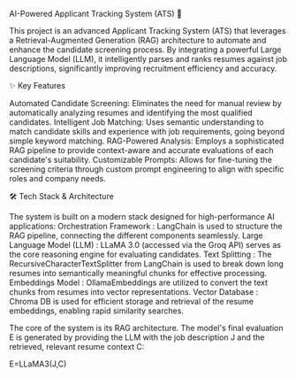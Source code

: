 AI-Powered Applicant Tracking System (ATS) 🤖

This project is an advanced Applicant Tracking System (ATS) that leverages a Retrieval-Augmented Generation (RAG) architecture to automate and enhance the candidate screening process. 
By integrating a powerful Large Language Model (LLM), it intelligently parses and ranks resumes against job descriptions, significantly improving recruitment efficiency and accuracy.

✨ Key Features

Automated Candidate Screening: Eliminates the need for manual review by automatically analyzing resumes and identifying the most qualified candidates.
Intelligent Job Matching: Uses semantic understanding to match candidate skills and experience with job requirements, going beyond simple keyword matching.
RAG-Powered Analysis: Employs a sophisticated RAG pipeline to provide context-aware and accurate evaluations of each candidate's suitability.
Customizable Prompts: Allows for fine-tuning the screening criteria through custom prompt engineering to align with specific roles and company needs.

🛠️ Tech Stack & Architecture

The system is built on a modern stack designed for high-performance AI applications:
Orchestration Framework    : LangChain is used to structure the RAG pipeline, connecting the different components seamlessly.
Large Language Model (LLM) : LLaMA 3.0 (accessed via the Groq API) serves as the core reasoning engine for evaluating candidates.
Text Splitting             : The RecursiveCharacterTextSplitter from LangChain is used to break down long resumes into semantically meaningful chunks for effective processing.
Embeddings Model           : OllamaEmbeddings are utilized to convert the text chunks from resumes into vector representations.
Vector Database            : Chroma DB is used for efficient storage and retrieval of the resume embeddings, enabling rapid similarity searches.

The core of the system is its RAG architecture. The model's final evaluation E is generated by providing the LLM with the job description J and the retrieved, relevant resume context C:

E=LLaMA3(J,C)
